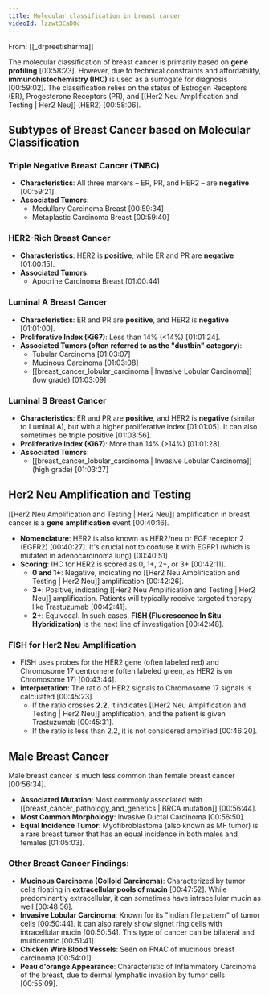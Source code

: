 ```yaml
---
title: Molecular classification in breast cancer
videoId: lzzwt3CaDOc
---
```


From: [[_drpreetisharma]] <br/> 

The molecular classification of breast cancer is primarily based on **gene profiling** <a class="yt-timestamp" data-t="00:58:23">[00:58:23]</a>. However, due to technical constraints and affordability, **immunohistochemistry (IHC)** is used as a surrogate for diagnosis <a class="yt-timestamp" data-t="00:59:02">[00:59:02]</a>. The classification relies on the status of Estrogen Receptors (ER), Progesterone Receptors (PR), and [[Her2 Neu Amplification and Testing | Her2 Neu]] (HER2) <a class="yt-timestamp" data-t="00:58:06">[00:58:06]</a>.

## Subtypes of Breast Cancer based on Molecular Classification

### Triple Negative Breast Cancer (TNBC)
*   **Characteristics**: All three markers – ER, PR, and HER2 – are **negative** <a class="yt-timestamp" data-t="00:59:21">[00:59:21]</a>.
*   **Associated Tumors**:
    *   Medullary Carcinoma Breast <a class="yt-timestamp" data-t="00:59:34">[00:59:34]</a>
    *   Metaplastic Carcinoma Breast <a class="yt-timestamp" data-t="00:59:40">[00:59:40]</a>

### HER2-Rich Breast Cancer
*   **Characteristics**: HER2 is **positive**, while ER and PR are **negative** <a class="yt-timestamp" data-t="01:00:15">[01:00:15]</a>.
*   **Associated Tumors**:
    *   Apocrine Carcinoma Breast <a class="yt-timestamp" data-t="01:00:44">[01:00:44]</a>

### Luminal A Breast Cancer
*   **Characteristics**: ER and PR are **positive**, and HER2 is **negative** <a class="yt-timestamp" data-t="01:01:00">[01:01:00]</a>.
*   **Proliferative Index (Ki67)**: Less than 14% (<14%) <a class="yt-timestamp" data-t="01:01:24">[01:01:24]</a>.
*   **Associated Tumors (often referred to as the "dustbin" category)**:
    *   Tubular Carcinoma <a class="yt-timestamp" data-t="01:03:07">[01:03:07]</a>
    *   Mucinous Carcinoma <a class="yt-timestamp" data-t="01:03:08">[01:03:08]</a>
    *   [[breast_cancer_lobular_carcinoma | Invasive Lobular Carcinoma]] (low grade) <a class="yt-timestamp" data-t="01:03:09">[01:03:09]</a>

### Luminal B Breast Cancer
*   **Characteristics**: ER and PR are **positive**, and HER2 is **negative** (similar to Luminal A), but with a higher proliferative index <a class="yt-timestamp" data-t="01:01:05">[01:01:05]</a>. It can also sometimes be triple positive <a class="yt-timestamp" data-t="01:03:56">[01:03:56]</a>.
*   **Proliferative Index (Ki67)**: More than 14% (>14%) <a class="yt-timestamp" data-t="01:01:28">[01:01:28]</a>.
*   **Associated Tumors**:
    *   [[breast_cancer_lobular_carcinoma | Invasive Lobular Carcinoma]] (high grade) <a class="yt-timestamp" data-t="01:03:27">[01:03:27]</a>

## Her2 Neu Amplification and Testing
[[Her2 Neu Amplification and Testing | Her2 Neu]] amplification in breast cancer is a **gene amplification** event <a class="yt-timestamp" data-t="00:40:16">[00:40:16]</a>.
*   **Nomenclature**: HER2 is also known as HER2/neu or EGF receptor 2 (EGFR2) <a class="yt-timestamp" data-t="00:40:27">[00:40:27]</a>. It's crucial not to confuse it with EGFR1 (which is mutated in adenocarcinoma lung) <a class="yt-timestamp" data-t="00:40:51">[00:40:51]</a>.
*   **Scoring**: IHC for HER2 is scored as 0, 1+, 2+, or 3+ <a class="yt-timestamp" data-t="00:42:11">[00:42:11]</a>.
    *   **0 and 1+**: Negative, indicating no [[Her2 Neu Amplification and Testing | Her2 Neu]] amplification <a class="yt-timestamp" data-t="00:42:26">[00:42:26]</a>.
    *   **3+**: Positive, indicating [[Her2 Neu Amplification and Testing | Her2 Neu]] amplification. Patients will typically receive targeted therapy like Trastuzumab <a class="yt-timestamp" data-t="00:42:41">[00:42:41]</a>.
    *   **2+**: Equivocal. In such cases, **FISH (Fluorescence In Situ Hybridization)** is the next line of investigation <a class="yt-timestamp" data-t="00:42:48">[00:42:48]</a>.

### FISH for Her2 Neu Amplification
*   FISH uses probes for the HER2 gene (often labeled red) and Chromosome 17 centromere (often labeled green, as HER2 is on Chromosome 17) <a class="yt-timestamp" data-t="00:43:44">[00:43:44]</a>.
*   **Interpretation**: The ratio of HER2 signals to Chromosome 17 signals is calculated <a class="yt-timestamp" data-t="00:45:23">[00:45:23]</a>.
    *   If the ratio crosses **2.2**, it indicates [[Her2 Neu Amplification and Testing | Her2 Neu]] amplification, and the patient is given Trastuzumab <a class="yt-timestamp" data-t="00:45:31">[00:45:31]</a>.
    *   If the ratio is less than 2.2, it is not considered amplified <a class="yt-timestamp" data-t="00:46:20">[00:46:20]</a>.

## Male Breast Cancer
Male breast cancer is much less common than female breast cancer <a class="yt-timestamp" data-t="00:56:34">[00:56:34]</a>.
*   **Associated Mutation**: Most commonly associated with [[breast_cancer_pathology_and_genetics | BRCA mutation]] <a class="yt-timestamp" data-t="00:56:44">[00:56:44]</a>.
*   **Most Common Morphology**: Invasive Ductal Carcinoma <a class="yt-timestamp" data-t="00:56:50">[00:56:50]</a>.
*   **Equal Incidence Tumor**: Myofibroblastoma (also known as MF tumor) is a rare breast tumor that has an equal incidence in both males and females <a class="yt-timestamp" data-t="01:05:03">[01:05:03]</a>.

### Other Breast Cancer Findings:
*   **Mucinous Carcinoma (Colloid Carcinoma)**: Characterized by tumor cells floating in **extracellular pools of mucin** <a class="yt-timestamp" data-t="00:47:52">[00:47:52]</a>. While predominantly extracellular, it can sometimes have intracellular mucin as well <a class="yt-timestamp" data-t="00:48:56">[00:48:56]</a>.
*   **Invasive Lobular Carcinoma**: Known for its "Indian file pattern" of tumor cells <a class="yt-timestamp" data-t="00:50:44">[00:50:44]</a>. It can also rarely show signet ring cells with intracellular mucin <a class="yt-timestamp" data-t="00:50:54">[00:50:54]</a>. This type of cancer can be bilateral and multicentric <a class="yt-timestamp" data-t="00:51:41">[00:51:41]</a>.
*   **Chicken Wire Blood Vessels**: Seen on FNAC of mucinous breast carcinoma <a class="yt-timestamp" data-t="00:54:01">[00:54:01]</a>.
*   **Peau d'orange Appearance**: Characteristic of Inflammatory Carcinoma of the breast, due to dermal lymphatic invasion by tumor cells <a class="yt-timestamp" data-t="00:55:09">[00:55:09]</a>.